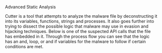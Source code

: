 Advanced Static Analysis 

Cutter is a tool that attempts to analyze the malware file by deconstructing it into its variables, functions, strings and processes. It also goes further into trying to dissect the possible logic that malware may use in evasion and hijacking techniques. Below is one of the suspected API calls that the file has embedded in it. Through the process flow you can see that the logic has an and, loop, or and if variables for the malware to follow if certain conditions are met.  

 
